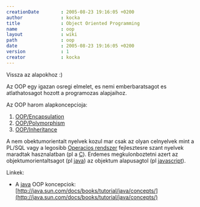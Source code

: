 ```yaml
---
creationDate        : 2005-08-23 19:16:05 +0200 
author              : kocka 
title               : Object Oriented Programming 
name                : oop 
layout              : wiki 
path                : oop 
date                : 2005-08-23 19:16:05 +0200 
version             : 1 
creator             : kocka 
---
```

Vissza az alapokhoz :)

Az OOP egy igazan osregi elmelet, es nemi emberbaratsagot es atlathatosagot hozott a programozas alapjaihoz.

Az OOP harom alapkoncepcioja:

1.   [OOP/Encapsulation](Missing.html)
1.   [OOP/Polymorphism](Missing.html)
1.   [OOP/Inheritance](Missing.html)

A nem obektumorientalt nyelvek kozul mar csak az olyan celnyelvek mint a PL/SQL vagy a legosibb [Operacios rendszer](Operacios%20rendszer.html) fejlesztesre szant nyelvek maradtak hasznalatban (pl a [C](C.html)). Erdemes megkulonboztetni azert az objektumorientaltsagot (pl [java](java.html)) az objektum alapusagtol (pl [javascript](javascript.html)).

Linkek:

*   A [java](java.html) OOP koncepciok: [http://java.sun.com/docs/books/tutorial/java/concepts/](http://java.sun.com/docs/books/tutorial/java/concepts/)
